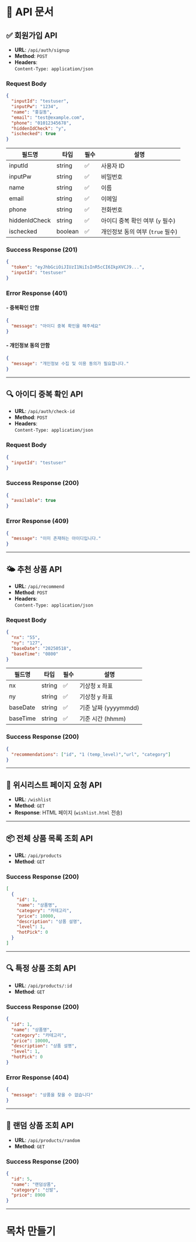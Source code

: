 
# 📘 API 문서

## ✅ 회원가입 API

- **URL**: `/api/auth/signup`
- **Method**: `POST`
- **Headers**:  
  `Content-Type: application/json`

### Request Body

```json
{
  "inputId": "testuser",
  "inputPw": "1234",
  "name": "홍길동",
  "email": "test@example.com",
  "phone": "01012345678",
  "hiddenIdCheck": "y",
  "ischecked": true
}
```

| 필드명         | 타입      | 필수 | 설명                               |
|----------------|-----------|------|------------------------------------|
| inputId        | string    | ✅   | 사용자 ID                          |
| inputPw        | string    | ✅   | 비밀번호                           |
| name           | string    | ✅   | 이름                                |
| email          | string    | ✅   | 이메일                              |
| phone          | string    | ✅   | 전화번호                            |
| hiddenIdCheck  | string    | ✅   | 아이디 중복 확인 여부 (`y` 필수)  |
| ischecked      | boolean   | ✅   | 개인정보 동의 여부 (`true` 필수)  |

### Success Response (201)

```json
{
  "token": "eyJhbGciOiJIUzI1NiIsInR5cCI6IkpXVCJ9...",
  "inputId": "testuser"
}
```

### Error Response (401)

#### - 중복확인 안함

```json
{
  "message": "아이디 중복 확인을 해주세요"
}
```

#### - 개인정보 동의 안함

```json
{
  "message": "개인정보 수집 및 이용 동의가 필요합니다."
}
```

---

## 🔍 아이디 중복 확인 API

- **URL**: `/api/auth/check-id`
- **Method**: `POST`
- **Headers**:  
  `Content-Type: application/json`

### Request Body

```json
{
  "inputId": "testuser"
}
```

### Success Response (200)

```json
{
  "available": true
}
```

### Error Response (409)

```json
{
  "message": "이미 존재하는 아이디입니다."
}
```


---

## 🌤 추천 상품 API

- **URL**: `/api/recommend`
- **Method**: `POST`
- **Headers**:  
  `Content-Type: application/json`

### Request Body

```json
{
  "nx": "55",
  "ny": "127",
  "baseDate": "20250518",
  "baseTime": "0800"
}
```

| 필드명    | 타입    | 필수 | 설명                  |
|-----------|---------|------|-----------------------|
| nx        | string  | ✅   | 기상청 x 좌표         |
| ny        | string  | ✅   | 기상청 y 좌표         |
| baseDate  | string  | ✅   | 기준 날짜 (yyyymmdd)  |
| baseTime  | string  | ✅   | 기준 시간 (hhmm)      |

### Success Response (200)

```json
{
  "recommendations": ["id", "1 (temp_level)","url", "category"]
}
```

---

## 💖 위시리스트 페이지 요청 API

- **URL**: `/wishlist`
- **Method**: `GET`
- **Response**: HTML 페이지 (`wishlist.html` 전송)


---

## 📦 전체 상품 목록 조회 API

- **URL**: `/api/products`
- **Method**: `GET`

### Success Response (200)

```json
[
  {
    "id": 1,
    "name": "상품명",
    "category": "카테고리",
    "price": 10000,
    "description": "상품 설명",
    "level": 1,
    "hotPick": 0
  }
]
```

---

## 🔍 특정 상품 조회 API

- **URL**: `/api/products/:id`
- **Method**: `GET`

### Success Response (200)

```json
{
  "id": 1,
  "name": "상품명",
  "category": "카테고리",
  "price": 10000,
  "description": "상품 설명",
  "level": 1,
  "hotPick": 0
}
```

### Error Response (404)

```json
{
  "message": "상품을 찾을 수 없습니다"
}
```

---

## 🎲 랜덤 상품 조회 API

- **URL**: `/api/products/random`
- **Method**: `GET`

### Success Response (200)

```json
{
  "id": 5,
  "name": "랜덤상품",
  "category": "신발",
  "price": 8900
}
```

---

# 목차 만들기
